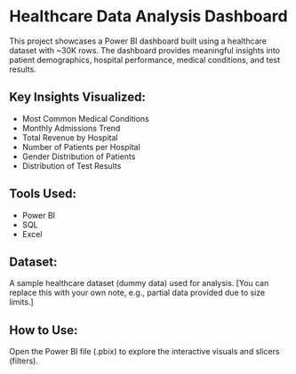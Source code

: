 # Healthcare Data Analysis Dashboard

This project showcases a Power BI dashboard built using a healthcare dataset with ~30K rows. The dashboard provides meaningful insights into patient demographics, hospital performance, medical conditions, and test results.

## Key Insights Visualized:
- Most Common Medical Conditions
- Monthly Admissions Trend
- Total Revenue by Hospital
- Number of Patients per Hospital
- Gender Distribution of Patients
- Distribution of Test Results

## Tools Used:
- Power BI
- SQL
- Excel

## Dataset:
A sample healthcare dataset (dummy data) used for analysis. [You can replace this with your own note, e.g., partial data provided due to size limits.]

## How to Use:
Open the Power BI file (.pbix) to explore the interactive visuals and slicers (filters).


